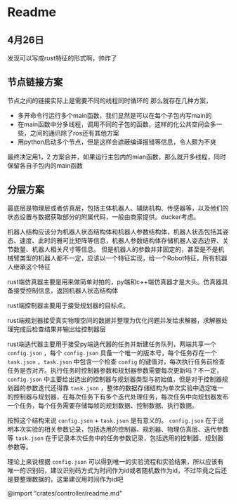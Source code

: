 # Readme

## 4月26日

发现可以写成rust特征的形式啊，帅炸了

## 节点链接方案

节点之间的链接实际上是需要不同的线程同时循环的
那么就存在几种方案，

- 多开命令行运行多个main函数，我们显然是可以在每个子包内写main的
- 在main函数中分多线程，调用不同的子包的函数，这样的化公共空间会多一些，之间的通讯除了ros还有其他方案
- 用python启动多个节点，但是这样会遮蔽编译报错等信息，令人颇为不爽

最终决定用1，2 方案合并，如果运行主包内的mian函数，那么就开多线程，同时保留各自子包内的main函数

## 分层方案

最底层是物理层或者仿真层，包括主体机器人、辅助机构、传感器等，以及他们的状态设置与数据获取部分的附属代码，一般由商家提供。ducker考虑。

机器人结构应该分为机器人状态结构体和机器人参数结构体，机器人状态包括其姿态、速度、此时的雅可比矩阵等信息，机器人参数结构体存储机器人姿态边界、关节数量、机器人相关尺寸等信息。
但是机器人的参数并非固定的，甚至是不是机械臂类型的机器人都不一定，应该以一个特征实现，给一个Robot特征，所有机器人继承这个特征

rust端仿真器主要是用来做简单对拍的，py端和c++端仿真器才是大头。仿真器具备接受控制信息，返回机器人状态结构体

rust端控制器主要用于接受规划器的目标点。

rust端规划器接受真实物理空间的数据并整理为优化问题并发给求解器，求解器处理完成后检查结果并输出给控制器层

rust端迭代器主要用于接受py端迭代器的任务并新建任务队列，两端共享一个 `config.json` ，每个 `config.json` 具备一个唯一的版本号，每个任务存在一个 `task.json` ，`task.json` 中包含一个检查 `config` 的键值对，每次执行任务前检查任务是否对齐。执行任务时控制器参数和规划器参数需要每次更新吗？不一定，`config.json` 中主要给出选出的控制器与规划器类型与初始值，但是对于控制器规划器的参数迭代还得靠 `task.json` ，整体的数据存储结构为单次实验中选定唯一的控制器与规划器，在每次任务下有多个迭代处理任务，每次任务中向规划器发布一个任务，每个任务需要存储每帧的规划数据、控制数据、执行数据。

按照这个结构来说 `config.json` + `task.json` 是有意义的。
`config.json` 在于说明本次实验的相关参数记录，包括选用的控制器、规划器、物理仿真层、迭代参数等
`task.json` 在于记录本次任务中的任务参数记录，包括选用的控制器、规划器参数等。

理论上来说根据 `config.json` 可以得到唯一的实验流程和实验结果，所以应该有唯一的识别码，建议识别码方式为时间作为id或者随机数作为id，不过毕竟之后还是要整理数据的，这里建议用时间作为id吧

@import "crates/controller/readme.md"
